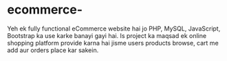 # ecommerce-
Yeh ek fully functional eCommerce website hai jo PHP, MySQL, JavaScript, Bootstrap ka use karke banayi gayi hai. Is project ka maqsad ek online shopping platform provide karna hai jisme users products browse, cart me add aur orders place kar sakein.
